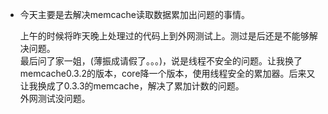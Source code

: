 + 今天主要是去解决memcache读取数据累加出问题的事情。   

  上午的时候将昨天晚上处理过的代码上到外网测试上。测过是后还是不能够解决问题。  
  最后问了家一姐，(薄振成请假了。。。)，说是线程不安全的问题。让我换了memcache0.3.2的版本，core降一个版本，使用线程安全的累加器。后来又让我换成了0.3.3的memcache，解决了累加计数的问题。  
  外网测试没问题。

